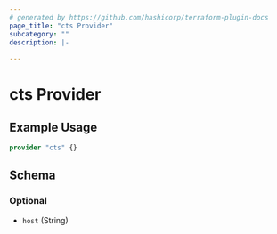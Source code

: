```yaml
---
# generated by https://github.com/hashicorp/terraform-plugin-docs
page_title: "cts Provider"
subcategory: ""
description: |-
  
---
```


# cts Provider



## Example Usage

```terraform
provider "cts" {}
```

<!-- schema generated by tfplugindocs -->
## Schema

### Optional

- `host` (String)
